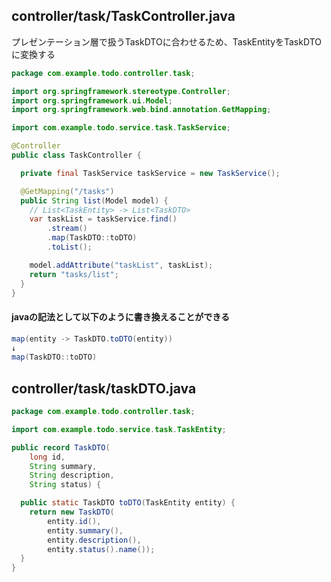 ## controller/task/TaskController.java

プレゼンテーション層で扱うTaskDTOに合わせるため、TaskEntityをTaskDTOに変換する

```java
package com.example.todo.controller.task;

import org.springframework.stereotype.Controller;
import org.springframework.ui.Model;
import org.springframework.web.bind.annotation.GetMapping;

import com.example.todo.service.task.TaskService;

@Controller
public class TaskController {

  private final TaskService taskService = new TaskService();

  @GetMapping("/tasks")
  public String list(Model model) {
    // List<TaskEntity> -> List<TaskDTO>
    var taskList = taskService.find()
        .stream()
        .map(TaskDTO::toDTO)
        .toList();

    model.addAttribute("taskList", taskList);
    return "tasks/list";
  }
}
```

#### javaの記法として以下のように書き換えることができる

```java
map(entity -> TaskDTO.toDTO(entity))
↓
map(TaskDTO::toDTO)
```

## controller/task/taskDTO.java 

```java
package com.example.todo.controller.task;

import com.example.todo.service.task.TaskEntity;

public record TaskDTO(
    long id,
    String summary,
    String description,
    String status) {

  public static TaskDTO toDTO(TaskEntity entity) {
    return new TaskDTO(
        entity.id(),
        entity.summary(),
        entity.description(),
        entity.status().name());
  }
}
```